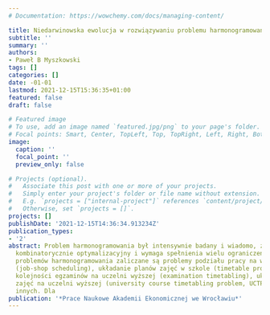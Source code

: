 ```yaml
---
# Documentation: https://wowchemy.com/docs/managing-content/

title: Niedarwinowska ewolucja w rozwiązywaniu problemu harmonogramowania
subtitle: ''
summary: ''
authors:
- Paweł B Myszkowski
tags: []
categories: []
date: -01-01
lastmod: 2021-12-15T15:36:35+01:00
featured: false
draft: false

# Featured image
# To use, add an image named `featured.jpg/png` to your page's folder.
# Focal points: Smart, Center, TopLeft, Top, TopRight, Left, Right, BottomLeft, Bottom, BottomRight.
image:
  caption: ''
  focal_point: ''
  preview_only: false

# Projects (optional).
#   Associate this post with one or more of your projects.
#   Simply enter your project's folder or file name without extension.
#   E.g. `projects = ["internal-project"]` references `content/project/deep-learning/index.md`.
#   Otherwise, set `projects = []`.
projects: []
publishDate: '2021-12-15T14:36:34.913234Z'
publication_types:
- '2'
abstract: Problem harmonogramowania był intensywnie badany i wiadomo, że jest NP-trudny,
  kombinatorycznie optymalizacyjny i wymaga spełnienia wielu ograniczeń. Do grupy
  problemów harmonogramowania zaliczane są problemy podziału pracy na wiele urządzeń
  (job-shop scheduling), układanie planów zajęć w szkole (timetable problem), ustalanie
  kolejności egzaminów na uczelni wyższej (examination timetabling), układanie planu
  zajęć na uczelni wyższej (university course timetabling problem, UCTP) oraz wiele
  innych. Dla
publication: '*Prace Naukowe Akademii Ekonomicznej we Wrocławiu*'
---
```

